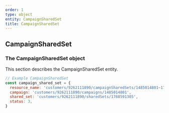 ```yaml
---
order: 1
type: object
entity: CampaignSharedSet
title: CampaignSharedSet
---
```


## CampaignSharedSet

### The CampaignSharedSet object

This section describes the CampaignSharedSet entity.

```javascript
// Example CampaignSharedSet
const campaign_shared_set = {
  resource_name: 'customers/9262111890/campaignSharedSets/1485014801~1788591305',
  campaign: 'customers/9262111890/campaigns/1485014801',
  shared_set: 'customers/9262111890/sharedSets/1788591305',
  status: 3,
}
```
